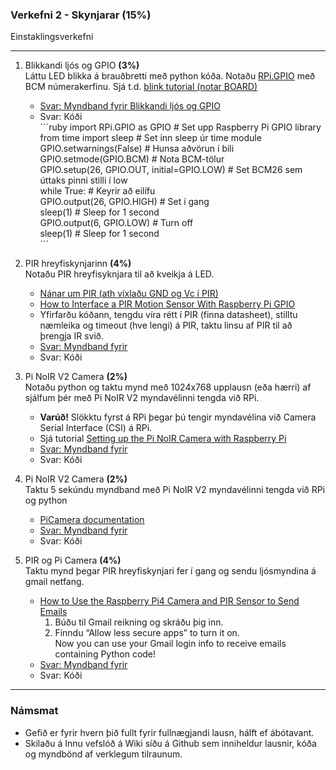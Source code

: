 ### Verkefni 2 - Skynjarar (15%) 
Einstaklingsverkefni

---

1. Blikkandi ljós og GPIO **(3%)** <br>
Láttu LED blikka á brauðbretti með python kóða. Notaðu [RPi.GPIO](https://sourceforge.net/p/raspberry-gpio-python/wiki/Examples/) með BCM númerakerfinu. Sjá t.d. [blink tutorial (notar BOARD)](https://raspberrypihq.com/making-a-led-blink-using-the-raspberry-pi-and-python/)

    - [Svar: Myndband fyrir Blikkandi ljós og GPIO](https://photos.google.com/share/AF1QipNI5BMS1oLpVPu26KQNOIBfwJEtt-CevgKzSNRNB3fKdRXGCcydyDOxMizIV_yBvg/photo/AF1QipPiyt2n1k6f10j2oNgs3Z9bzobc7_g-pDZ-FCjR?key=Wk9EM3o4aEUyMTlkTmIwVkdTV19DMnRIM0w1WlZn)<br>
    - Svar: Kóði<br>
    ´´´ruby
    import RPi.GPIO as GPIO # Set upp Raspberry Pi GPIO library<br>
    from time import sleep # Set inn sleep úr time module<br>
    GPIO.setwarnings(False) # Hunsa aðvörun í bili<br>
    GPIO.setmode(GPIO.BCM) # Nota BCM-tölur<br>
    GPIO.setup(26, GPIO.OUT, initial=GPIO.LOW) # Set BCM26 sem úttaks pinni stilli í low<br>
    while True: # Keyrir að eilífu<br>
        GPIO.output(26, GPIO.HIGH) # Set í gang<br>
        sleep(1) # Sleep for 1 second<br>
        GPIO.output(6, GPIO.LOW) # Turn off<br>
        sleep(1) # Sleep for 1 second<br>
    ´´´

1. PIR hreyfiskynjarinn **(4%)** <br>
Notaðu PIR hreyfisyknjara til að kveikja á LED.
    - [Nánar um PIR (ath víxlaðu GND og Vc í PIR)](https://learn.adafruit.com/pir-passive-infrared-proximity-motion-sensor/overview)
    - [How to Interface a PIR Motion Sensor With Raspberry Pi GPIO](https://maker.pro/raspberry-pi/tutorial/how-to-interface-a-pir-motion-sensor-with-raspberry-pi-gpio)
    - Yfirfarðu kóðann, tengdu víra rétt í PIR (finna datasheet), stilltu næmleika og timeout (hve lengi) á PIR, taktu linsu af PIR til að þrengja IR svið.<br>
    - [Svar: Myndband fyrir ]()<br>
    - Svar: Kóði
      
1. Pi NoIR V2 Camera **(2%)** <br>
Notaðu python og taktu mynd með 1024x768 upplausn (eða hærri) af sjálfum þér með Pi NoIR V2 myndavélinni tengda við RPi.   
   - **Varúð!** Slökktu fyrst á RPi þegar þú tengir myndavélina við Camera Serial Interface (CSI) á RPi. 
   - Sjá tutorial [Setting up the Pi NoIR Camera with Raspberry Pi](https://maker.pro/raspberry-pi/tutorial/how-to-interface-pi-noir-v2-camera-with-raspberry-pi)<br>
   - [Svar: Myndband fyrir ]()<br>
   - Svar: Kóði
  
1. Pi NoIR V2 Camera **(2%)** <br>
Taktu 5 sekúndu myndband með Pi NoIR V2 myndavélinni tengda við RPi og python   
   - [PiCamera documentation](https://picamera.readthedocs.io/en/release-1.13/)<br>
   - [Svar: Myndband fyrir ]()<br>
   - Svar: Kóði

1. PIR og Pi Camera **(4%)** <br>
Taktu mynd þegar PIR hreyfiskynjari fer í gang og sendu ljósmyndina á gmail netfang.
    - [How to Use the Raspberry Pi4 Camera and PIR Sensor to Send Emails](https://maker.pro/raspberry-pi/projects/how-to-use-the-raspberry-pi4-camera-and-pir-sensor-to-send-emails)
      1. Búðu til Gmail reikning og skráðu þig inn.
      1. Finndu “Allow less secure apps” to turn it on. <br> Now you can use your Gmail login info to receive emails containing Python code!
    - [Svar: Myndband fyrir ]()<br>
    - Svar: Kóði
   <!-- 
   - Sjá líka [How to Use the Raspberry Pi Camera and PIR to Send Emails](https://maker.pro/raspberry-pi/tutorial/how-to-use-the-raspberry-pi-camera-to-send-emails)
   -->
---

### Námsmat
- Gefið er fyrir hvern þið fullt fyrir fullnægjandi lausn, hálft ef ábótavant.
- Skilaðu á Innu vefslóð á Wiki síðu á Github sem inniheldur lausnir, kóða og myndbönd af verklegum tilraunum.
